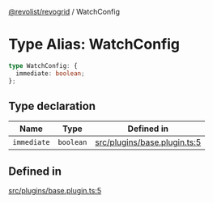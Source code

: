 [@revolist/revogrid](README.md) / WatchConfig

# Type Alias: WatchConfig

```ts
type WatchConfig: {
  immediate: boolean;
};
```

## Type declaration

| Name | Type | Defined in |
| ------ | ------ | ------ |
| `immediate` | `boolean` | [src/plugins/base.plugin.ts:5](https://github.com/revolist/revogrid/blob/ec9aef33f9c1bf72c73d96c05d2eb8650d7cd25f/src/plugins/base.plugin.ts#L5) |

## Defined in

[src/plugins/base.plugin.ts:5](https://github.com/revolist/revogrid/blob/ec9aef33f9c1bf72c73d96c05d2eb8650d7cd25f/src/plugins/base.plugin.ts#L5)
